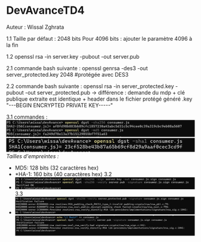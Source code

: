 # DevAvanceTD4
Auteur : Wissal Zghrata

1.1 Taille par défaut : 2048 bits
Pour 4096 bits : ajouter le paramètre 4096 à la fin

1.2 openssl rsa -in server.key -pubout -out server.pub

2.1 commande bash suivante : openssl genrsa -des3 -out server_protected.key 2048 #protégée avec DES3

2.2 commande bash suivante : openssl rsa -in server_protected.key -pubout -out server_protected.pub
-> différence : demande du mdp + clé publique extraite est identique + header dans le fichier protégé généré .key "---BEGIN ENCRYPTED PRIVATE KEY-----"

3.1 commandes : 
![img_1.png](img_1.png)
![img_2.png](img_2.png)
*Tailles d'empreintes :*

- MD5: 128 bits (32 caractères hex)
- *HA-1: 160 bits (40 caractères hex)
3.2
- ![img_3.png](img_3.png)
3.3
- ![img_4.png](img_4.png)
![img_5.png](img_5.png)